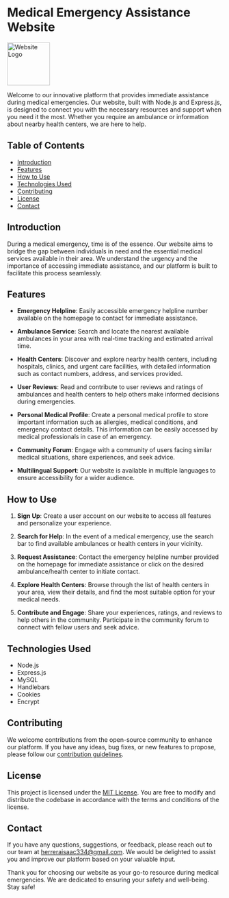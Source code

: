# Medical Emergency Assistance Website

<img src="https://i.ibb.co/R6Cwj4r/clinica-de-salud.png" alt="Website Logo" width="100px" height="100px">

Welcome to our innovative platform that provides immediate assistance during medical emergencies. Our website, built with Node.js and Express.js, is designed to connect you with the necessary resources and support when you need it the most. Whether you require an ambulance or information about nearby health centers, we are here to help.

## Table of Contents

- [Introduction](#introduction)
- [Features](#features)
- [How to Use](#how-to-use)
- [Technologies Used](#technologies-used)
- [Contributing](#contributing)
- [License](#license)
- [Contact](#contact)

## Introduction

During a medical emergency, time is of the essence. Our website aims to bridge the gap between individuals in need and the essential medical services available in their area. We understand the urgency and the importance of accessing immediate assistance, and our platform is built to facilitate this process seamlessly.

## Features

- **Emergency Helpline**: Easily accessible emergency helpline number available on the homepage to contact for immediate assistance.

- **Ambulance Service**: Search and locate the nearest available ambulances in your area with real-time tracking and estimated arrival time.

- **Health Centers**: Discover and explore nearby health centers, including hospitals, clinics, and urgent care facilities, with detailed information such as contact numbers, address, and services provided.

- **User Reviews**: Read and contribute to user reviews and ratings of ambulances and health centers to help others make informed decisions during emergencies.

- **Personal Medical Profile**: Create a personal medical profile to store important information such as allergies, medical conditions, and emergency contact details. This information can be easily accessed by medical professionals in case of an emergency.

- **Community Forum**: Engage with a community of users facing similar medical situations, share experiences, and seek advice.

- **Multilingual Support**: Our website is available in multiple languages to ensure accessibility for a wider audience.

## How to Use

1. **Sign Up**: Create a user account on our website to access all features and personalize your experience.

2. **Search for Help**: In the event of a medical emergency, use the search bar to find available ambulances or health centers in your vicinity.

3. **Request Assistance**: Contact the emergency helpline number provided on the homepage for immediate assistance or click on the desired ambulance/health center to initiate contact.

4. **Explore Health Centers**: Browse through the list of health centers in your area, view their details, and find the most suitable option for your medical needs.

5. **Contribute and Engage**: Share your experiences, ratings, and reviews to help others in the community. Participate in the community forum to connect with fellow users and seek advice.

## Technologies Used

- Node.js
- Express.js
- MySQL
- Handlebars
- Cookies
- Encrypt

## Contributing

We welcome contributions from the open-source community to enhance our platform. If you have any ideas, bug fixes, or new features to propose, please follow our [contribution guidelines](link_to_contribution_guidelines).

## License

This project is licensed under the [MIT License](link_to_license). You are free to modify and distribute the codebase in accordance with the terms and conditions of the license.

## Contact

If you have any questions, suggestions, or feedback, please reach out to our team at [herreraisaac334@gmail.com](mailto:herreraisaac334@gmail.com). We would be delighted to assist you and improve our platform based on your valuable input.

Thank you for choosing our website as your go-to resource during medical emergencies. We are dedicated to ensuring your safety and well-being. Stay safe!
